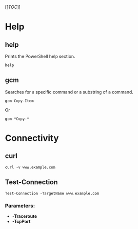 [[_TOC_]]

# Help

## help

Prints the PowerShell help section.

```console
help
```

## gcm

Searches for a specific command or a substring of a command.

```console
gcm Copy-Item
```

Or

```console
gcm *Copy-*
```

# Connectivity

## curl

```console
curl -v www.example.com
```

## Test-Connection

```console
Test-Connection -TargetName www.example.com
 ```
 
### Parameters:
 
- **-Traceroute**
- **-TcpPort <int>**
